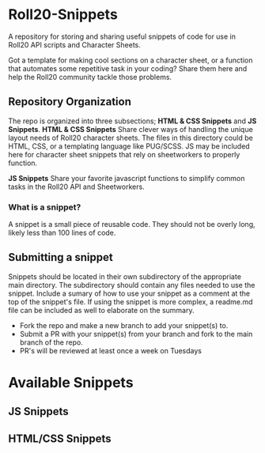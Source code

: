 # Roll20-Snippets
A repository for storing and sharing useful snippets of code for use in Roll20 API scripts and Character Sheets.

Got a template for making cool sections on a character sheet, or a function that automates some repetitive task in your coding? Share them here and help the Roll20 community tackle those problems.

## Repository Organization
The repo is organized into three subsections; **HTML & CSS Snippets** and **JS Snippets**.
**HTML & CSS Snippets**
Share clever ways of handling the unique layout needs of Roll20 character sheets. The files in this directory could be HTML, CSS, or a templating language like PUG/SCSS. JS may be included here for character sheet snippets that rely on sheetworkers to properly function.

**JS Snippets**
Share your favorite javascript functions to simplify common tasks in the Roll20 API and Sheetworkers.

### What is a snippet?
A snippet is a small piece of reusable code. They should not be overly long, likely less than 100 lines of code.

## Submitting a snippet
Snippets should be located in their own subdirectory of the appropriate main directory. The subdirectory should contain any files needed to use the snippet.
Include a sumary of how to use your snippet as a comment at the top of the snippet's file. If using the snippet is more complex, a readme.md file can be included as well to elaborate on the summary.

- Fork the repo and make a new branch to add your snippet(s) to.
- Submit a PR with your snippet(s) from your branch and fork to the main branch of the repo.
- PR's will be reviewed at least once a week on Tuesdays

# Available Snippets
## JS Snippets
## HTML/CSS Snippets